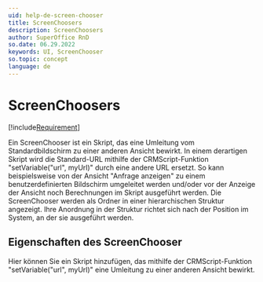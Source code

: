 ```yaml
---
uid: help-de-screen-chooser
title: ScreenChoosers
description: ScreenChoosers
author: SuperOffice RnD
so.date: 06.29.2022
keywords: UI, ScreenChooser
so.topic: concept
language: de
---
```


# ScreenChoosers

[!include[Requirement](../../../learn/includes/req-expander-services.md)]

Ein ScreenChooser ist ein Skript, das eine Umleitung vom Standardbildschirm zu einer anderen Ansicht bewirkt. In einem derartigen Skript wird die Standard-URL mithilfe der CRMScript-Funktion "setVariable("url", myUrl)" durch eine andere URL ersetzt. So kann beispielsweise von der Ansicht "Anfrage anzeigen" zu einem benutzerdefinierten Bildschirm umgeleitet werden und/oder vor der Anzeige der Ansicht noch Berechnungen im Skript ausgeführt werden. Die ScreenChooser werden als Ordner in einer hierarchischen Struktur angezeigt. Ihre Anordnung in der Struktur richtet sich nach der Position im System, an der sie ausgeführt werden.

## Eigenschaften des ScreenChooser

Hier können Sie ein Skript hinzufügen, das mithilfe der CRMScript-Funktion "setVariable("url", myUrl)" eine Umleitung zu einer anderen Ansicht bewirkt.

